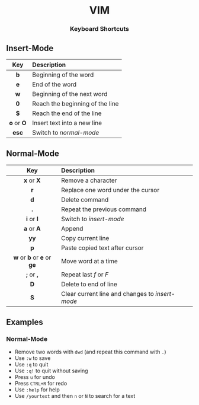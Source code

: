 <div style="text-align:center;">
	<h1>VIM</h1>
	<h3>Keyboard Shortcuts</h3>
</div>

## Insert-Mode

| Key | Description |
|:---:|:------------|
| **b** | Beginning of the word |
| **e** | End of the word |
| **w** | Beginning of the next word |
| **0** | Reach the beginning of the line |
| **$** | Reach the end of the line |
| **o** or **O** | Insert text into a new line |
| **esc** | Switch to *normal-mode* |

## Normal-Mode

| Key | Description |
|:---:|:------------|
| **x** or **X** | Remove a character |
| **r** | Replace one word under the cursor |
| **d** | Delete command |
| **.** | Repeat the previous command |
| **i** or **I** | Switch to *insert-mode* |
| **a** or **A** | Append |
| **yy** | Copy current line |
| **p** | Paste copied text after cursor |
| **w** or **b** or **e** or **ge** | Move word at a time |
| **;** or **,** | Repeat last *f* or *F* |
| **D** | Delete to end of line |
| **S** | Clear current line and changes to *insert-mode* |


## Examples


### Normal-Mode

- Remove two words with `dwd` (and repeat this command with `.`)
- Use `:w` to save
- Use `:q` to quit
- Use `:q!` to quit without saving
- Press `u` for undo
- Press `CTRL+R` for redo
- Use `:help` for help
- Use `/yourtext` and then `n` or `N` to search for a text

